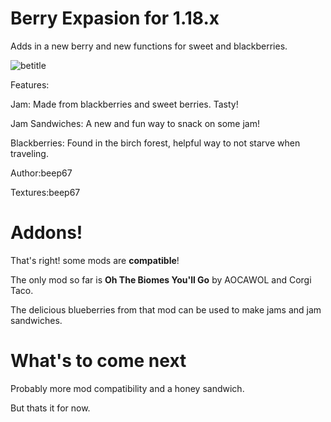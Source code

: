 # Berry Expasion for 1.18.x
 Adds in a new berry and new functions for sweet and blackberries.
 
![betitle](https://user-images.githubusercontent.com/88556555/164602360-ff0f6ffa-1fa6-488a-a223-bbd35e2a724b.png)


Features:

Jam: Made from blackberries and sweet berries. Tasty!

Jam Sandwiches: A new and fun way to snack on some jam!

Blackberries: Found in the birch forest, helpful way to not starve when traveling.

Author:beep67

Textures:beep67

# Addons!

That's right! some mods are **compatible**! 

The only mod so far is **Oh The Biomes You'll Go** by AOCAWOL and Corgi Taco.

The delicious blueberries from that mod can be used to make jams and jam sandwiches.

# What's to come next

Probably more mod compatibility and a honey sandwich.

But thats it for now.
